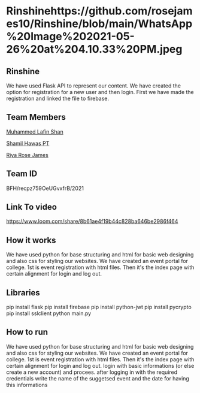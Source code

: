 # Rinshinehttps://github.com/rosejames10/Rinshine/blob/main/WhatsApp%20Image%202021-05-26%20at%204.10.33%20PM.jpeg

## **Rinshine**
  We have used Flask API to represent our content. We have created the option for registration for a new user and then login. First we have made the registration and linked the file to firebase.
 

## Team Members
[Muhammed Lafin Shan](https://github.com/lafinshan)

[Shamil Hawas PT](https://github.com/shamilhawas)

[Riya Rose James](https://github.com/rosejames10)


## Team ID

BFH/recpz759OeUGvxfrB/2021

## Link To video
https://www.loom.com/share/8b61ae4f19b44c828ba646be2986f464

## How it works
We have used python for base structuring and html for basic web designing and also css for styling our websites. We have created an event portal for college. 1st is event registration with html files. Then it's the index page with certain alignment for login and log out.


## Libraries

pip install flask
 pip install firebase 
 pip install python-jwt 
 pip install pycrypto 
 pip install sslclient
 python main.py

## How to run

We have used python for base structuring and html for basic web designing and also css for styling our websites. We have created an event portal for college. 1st is event registration with html files. Then it's the index page with certain alignment for login and log out. login with basic informations (or else create a new account) and procees.
after logging in with the required credentials write the name of the suggetsed event and the date for having this informations 
